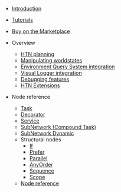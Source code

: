 - [Introduction](README.md)
- [Tutorials](tutorials.md)
- [Buy on the Marketplace](https://www.unrealengine.com/marketplace/en-US/product/29560d88937e4cd1a435f4b634890655)

- Overview

    - [HTN planning](planning.md)
    - [Manipulating worldstates](manipulating-worldstates.md)
    - [Environment Query System integration](eqs.md)
    - [Visual Logger integration](vislog.md)
    - [Debugging features](debugging.md)
    - [HTN Extensions](htn-extensions.md)
    
- Node reference

    - [Task](task.md)
    - [Decorator](decorator.md)
    - [Service](service.md)
    - [SubNetwork (Compound Task)](subnetwork.md)
    - [SubNetwork Dynamic](subnetwork-dynamic.md)
    - Structural nodes
        - [If](if.md)
        - [Prefer](prefer.md)
        - [Parallel](parallel.md)
        - [AnyOrder](anyorder.md)
        - [Sequence](sequence.md)
        - [Scope](scope.md)
    - [Node reference](node-reference.md)
